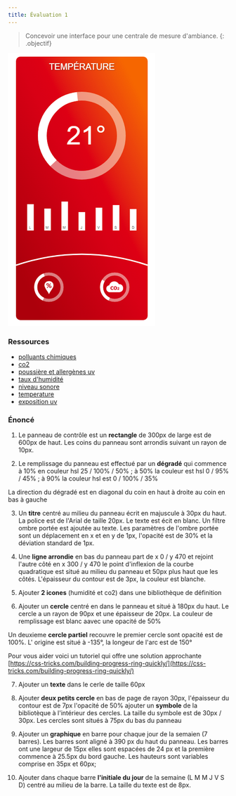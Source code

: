 ```yaml
---
title: Évaluation 1
---
```


> Concevoir une interface pour une centrale de mesure d'ambiance.
{: .objectif}

![](panneau.png)

### Ressources

- <a href="chemical.svg" download>polluants chimiques</a>
- <a href="co2.svg" download>co2</a>
- <a href="dust.svg" download>poussière et allergènes uv</a>
- <a href="humidity.svg" download>taux d'humidité</a>
- <a href="sound.svg" download>niveau sonore</a>
- <a href="temperature.svg" download>temperature</a>
- <a href="uv.svg" download>exposition uv</a>

### Énoncé

1. Le panneau de contrôle est un **rectangle** de 300px de large est de 600px de haut. Les coins du panneau sont arrondis suivant un rayon de 10px.

2. Le remplissage du panneau est effectué par un **dégradé** qui commence à 10% en couleur hsl 25 / 100% / 50% ; à 50% la couleur est hsl 0 / 95% / 45% ; à 90% la couleur hsl est 0 / 100% / 35%

La direction du dégradé est en diagonal du coin en haut à droite au coin en bas à gauche 

3. Un **titre** centré au milieu du panneau écrit en majuscule à 30px du haut. La police est de l'Arial de taille 20px. Le texte est écit en blanc. Un filtre ombre portée est ajoutée au texte. Les paramètres de l'ombre portée sont un déplacement en x et en y de 1px, l'opacité est de 30% et la déviation standard de 1px.

4. Une **ligne arrondie** en bas du panneau part de x 0 / y 470 et rejoint l'autre côté en  x 300 / y 470 le point d'inflexion de la courbe quadratique est situé au milieu du panneau et 50px plus haut que les côtés. L'épaisseur du contour est de 3px, la couleur est blanche.

5. Ajouter **2 icones** (humidité et co2)  dans une bibliothèque de définition

6. Ajouter un **cercle** centré en dans le panneau et situé à 180px du haut.  Le cercle a un rayon de 90px et une épaisseur de 20px. La couleur de remplissage est blanc aavec une opacité de 50%

Un deuxieme **cercle partiel** recouvre le premier cercle sont opacité est de 100%. L' origine est situé à -135°, la longeur de l'arc est de 150°

Pour vous aider voici un tutoriel qui offre une solution approchante [https://css-tricks.com/building-progress-ring-quickly/](https://css-tricks.com/building-progress-ring-quickly/)

7. Ajouter un **texte** dans le cerle de taille 60px

8. Ajouter **deux petits cercle** en bas de page de rayon 30px, l'épaisseur du contour est de 7px l'opacité de 50% ajouter un **symbole** de la bibliotèque à l'intérieur des cercles. La taille du symbole est de 30px / 30px. Les cercles sont situés à 75px du bas du panneau

9. Ajouter un **graphique** en barre pour chaque jour de la semaien (7 barres). Les barres sont aligné à 390 px du haut du panneau. Les barres ont une largeur de 15px elles sont espacées de 24 px et la première commence à 25.5px du bord gauche. Les hauteurs sont variables comprise en 35px et 60px;

10. Ajouter dans chaque barre **l'initiale du jour** de la semaine (L M M J V S D) centré au milieu de la barre. La taille du texte est de 8px.
